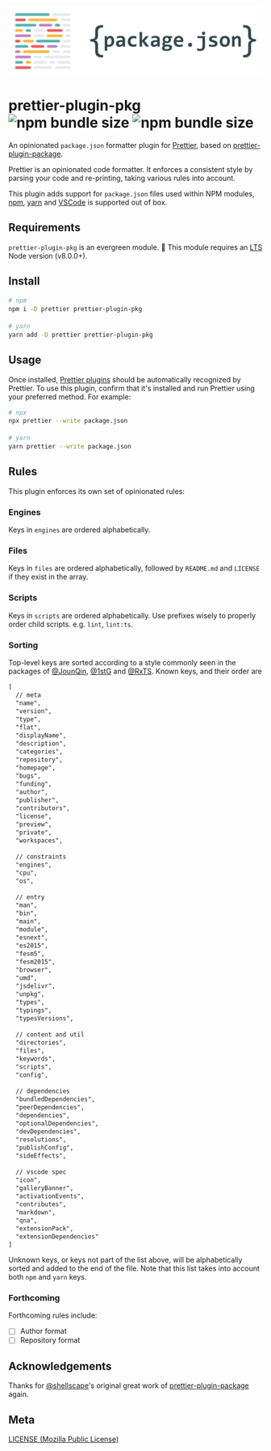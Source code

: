 ![banner](https://raw.githubusercontent.com/rx-ts/prettier/master/assets/pkg.svg?sanitize=true)

# prettier-plugin-pkg ![npm bundle size](https://img.shields.io/bundlephobia/min/prettier-plugin-pkg) ![npm bundle size](https://img.shields.io/bundlephobia/minzip/prettier-plugin-pkg)

An opinionated `package.json` formatter plugin for [Prettier](https://prettier.io), based on [prettier-plugin-package][].

Prettier is an opinionated code formatter. It enforces a consistent style by parsing your code and re-printing, taking various rules into account.

This plugin adds support for `package.json` files used within NPM modules, [npm][], [yarn][] and [VSCode][] is supported out of box.

## Requirements

`prettier-plugin-pkg` is an evergreen module. 🌲 This module requires an [LTS](https://github.com/nodejs/Release) Node version (v8.0.0+).

## Install

```sh
# npm
npm i -D prettier prettier-plugin-pkg

# yarn
yarn add -D prettier prettier-plugin-pkg
```

## Usage

Once installed, [Prettier plugins](https://prettier.io/docs/en/plugins.html) should be automatically recognized by Prettier. To use this plugin, confirm that it's installed and run Prettier using your preferred method. For example:

```sh
# npx
npx prettier --write package.json

# yarn
yarn prettier --write package.json
```

## Rules

This plugin enforces its own set of opinionated rules:

### Engines

Keys in `engines` are ordered alphabetically.

### Files

Keys in `files` are ordered alphabetically, followed by `README.md` and `LICENSE` if they exist in the array.

### Scripts

Keys in `scripts` are ordered alphabetically. Use prefixes wisely to properly order child scripts. e.g. `lint`, `lint:ts`.

### Sorting

Top-level keys are sorted according to a style commonly seen in the packages of [@JounQin](https://github.com/JounQin), [@1stG](https://github.com/1stG) and [@RxTS](https://github.com/rx-ts). Known keys, and their order are

```jsonc
[
  // meta
  "name",
  "version",
  "type",
  "flat",
  "displayName",
  "description",
  "categories",
  "repository",
  "homepage",
  "bugs",
  "funding",
  "author",
  "publisher",
  "contributors",
  "license",
  "preview",
  "private",
  "workspaces",

  // constraints
  "engines",
  "cpu",
  "os",

  // entry
  "man",
  "bin",
  "main",
  "module",
  "esnext",
  "es2015",
  "fesm5",
  "fesm2015",
  "browser",
  "umd",
  "jsdelivr",
  "unpkg",
  "types",
  "typings",
  "typesVersions",

  // content and util
  "directories",
  "files",
  "keywords",
  "scripts",
  "config",

  // dependencies
  "bundledDependencies",
  "peerDependencies",
  "dependencies",
  "optionalDependencies",
  "devDependencies",
  "resolutions",
  "publishConfig",
  "sideEffects",

  // vscode spec
  "icon",
  "galleryBanner",
  "activationEvents",
  "contributes",
  "markdown",
  "qna",
  "extensionPack",
  "extensionDependencies"
]
```

Unknown keys, or keys not part of the list above, will be alphabetically sorted and added to the end of the file. Note that this list takes into account both `npm` and `yarn` keys.

### Forthcoming

Forthcoming rules include:

- [ ] Author format
- [ ] Repository format

## Acknowledgements

Thanks for [@shellscape](https://github.com/shellscape)'s original great work of [prettier-plugin-package][] again.

## Meta

[LICENSE (Mozilla Public License)](./LICENSE)

[npm]: https://docs.npmjs.com/files/package.json
[prettier-plugin-package]: https://github.com/shellscape/prettier-plugin-package
[yarn]: https://yarnpkg.com/docs/package-j
[vscode]: https://code.visualstudio.com/api/references/extension-manifest
